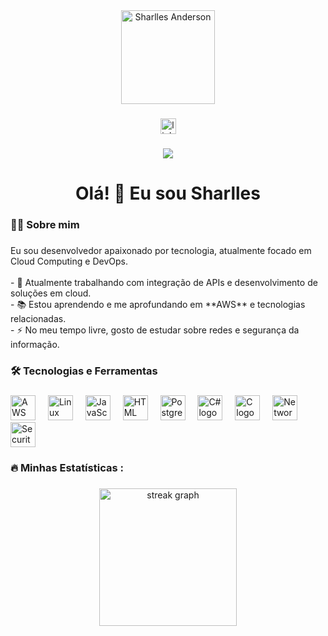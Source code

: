 <div align="center">
  <img src="https://avatars.githubusercontent.com/u/54425710?v=4" width="150px" alt="Sharlles Anderson" />
</div>

###

<div align="center">
  <a href="https://www.linkedin.com/in/sharlles-andersonn/">
    <img src="https://img.shields.io/static/v1?message=LinkedIn&logo=linkedin&label=&color=0077B5&logoColor=white&labelColor=&style=for-the-badge" height="25" alt="linkedin logo"  />
  </a>
</div>

###

<div align="center">
  <img src="https://visitor-badge.laobi.icu/badge?page_id=skvanderson.skvanderson&"  />
</div>

###

<h1 align="center">Olá! 👋 Eu sou Sharlles</h1>

###

<h3 align="left">👨‍💻 Sobre mim</h3>

###

<p align="left">Eu sou desenvolvedor apaixonado por tecnologia, atualmente focado em Cloud Computing e DevOps.<br><br>- 🔭 Atualmente trabalhando com integração de APIs e desenvolvimento de soluções em cloud.<br>- 📚 Estou aprendendo e me aprofundando em **AWS** e tecnologias relacionadas.<br>- ⚡ No meu tempo livre, gosto de estudar sobre redes e segurança da informação.</p>

###

<h3 align="left">🛠 Tecnologias e Ferramentas</h3>

###

<div align="left">
  <img src="https://cdn.jsdelivr.net/gh/devicons/devicon/icons/amazonwebservices/amazonwebservices-original-wordmark.svg" height="40" alt="AWS logo"  />
  <img width="12" />
  <img src="https://cdn.jsdelivr.net/gh/devicons/devicon/icons/linux/linux-original.svg" height="40" alt="Linux logo"  />
  <img width="12" />
  <img src="https://cdn.jsdelivr.net/gh/devicons/devicon/icons/javascript/javascript-original.svg" height="40" alt="JavaScript logo"  />
  <img width="12" />
  <img src="https://cdn.jsdelivr.net/gh/devicons/devicon/icons/html5/html5-original.svg" height="40" alt="HTML logo"  />
  <img width="12" />
  <img src="https://cdn.jsdelivr.net/gh/devicons/devicon/icons/postgresql/postgresql-original.svg" height="40" alt="PostgreSQL logo"  />
  <img width="12" />
  <img src="https://cdn.jsdelivr.net/gh/devicons/devicon/icons/csharp/csharp-original.svg" height="40" alt="C# logo"  />
  <img width="12" />
  <img src="https://cdn.jsdelivr.net/gh/devicons/devicon/icons/c/c-original.svg" height="40" alt="C logo"  />
  <img width="12" />
  <img src="https://cdn.jsdelivr.net/gh/devicons/devicon/icons/networking/networking-original.svg" height="40" alt="Networking logo"  />
  <img width="12" />
  <img src="https://cdn.jsdelivr.net/gh/devicons/devicon/icons/security/security-original.svg" height="40" alt="Security logo"  />
</div>

###

<h3 align="left">🔥   Minhas Estatísticas :</h3>

###

<div align="center">
  <img src="https://streak-stats.demolab.com?user=skvanderson&locale=en&mode=daily&theme=dark&hide_border=false&border_radius=5&order=3" height="220" alt="streak graph"  />
</div>

###
